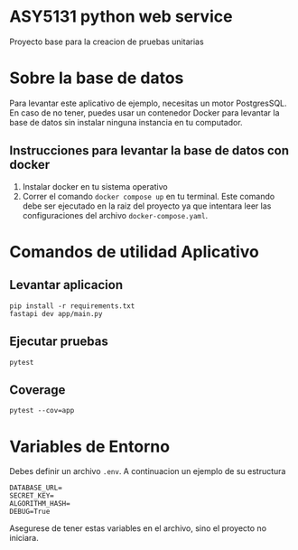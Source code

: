 # ASY5131 python web service

Proyecto base para la creacion de pruebas unitarias

# Sobre la base de datos
Para levantar este aplicativo de ejemplo, necesitas un motor PostgresSQL.
En caso de no tener, puedes usar un contenedor Docker para levantar la base de datos sin instalar ninguna instancia en tu computador.

## Instrucciones para levantar la base de datos con docker
1. Instalar docker en tu sistema operativo
2. Correr el comando `docker compose up` en tu terminal. Este comando debe ser ejecutado en la raiz del proyecto ya que intentara leer las configuraciones del archivo `docker-compose.yaml`.

# Comandos de utilidad Aplicativo

## Levantar aplicacion
```
pip install -r requirements.txt
fastapi dev app/main.py
```

## Ejecutar pruebas
```
pytest
```

## Coverage
```
pytest --cov=app
```

# Variables de Entorno
Debes definir un archivo `.env`. A continuacion un ejemplo de su estructura

```
DATABASE_URL=
SECRET_KEY=
ALGORITHM_HASH=
DEBUG=True
```

Asegurese de tener estas variables en el archivo, sino el proyecto no iniciara.